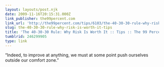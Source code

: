 ```yaml
---
layout: layouts/post.njk
date: 2009-11-16T20:15:31.000Z
link_publisher: the99percent.com
link_url: 'http://the99percent.com/tips/6103/the-40-30-30-rule-why-risk-is-worth-it'
slug: the-40-30-30-rule-why-risk-is-worth-it-tips
title: 'The 40-30-30 Rule: Why Risk Is Worth It :: Tips :: The 99 Percent'
tumblrid: 246299905
type: link
---
```

<p>&ldquo;Indeed, to improve at anything, we must at some point push ourselves outside our comfort zone.&rdquo;</p>
